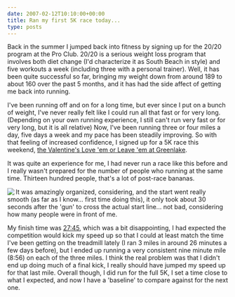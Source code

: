 ```yaml
---
date: 2007-02-12T10:10:00+00:00
title: Ran my first 5K race today...
type: posts
---
```

Back in the summer I jumped back into fitness by signing up for the 20/20 program at the Pro Club. 20/20 is a serious weight loss program that involves both diet change (I'd characterize it as South Beach in style) and five workouts a week (including three with a personal trainer). Well, it has been quite successful so far, bringing my weight down from around 189 to about 160 over the past 5 months, and it has had the side affect of getting me back into running.

I've been running off and on for a long time, but ever since I put on a bunch of weight, I've never really felt like I could run all that fast or for very long. (Depending on your own running experience, I still can't run very fast or for very long, but it is all relative) Now, I've been running three or four miles a day, five days a week and my pace has been steadily improving. So with that feeling of increased confidence, I signed up for a 5K race this weekend, [the Valentine's Love 'em or Leave 'em at Greenlake](http://www.promotionevents.com/events/events-07/Valentines/home.htm).

It was quite an experience for me, I had never run a race like this before and I really wasn't prepared for the number of people who running at the same time. Thirteen hundred people, that's a lot of post-race bananas.

[<img src="http://farm1.static.flickr.com/174/386871224_f53e235763_m_d.jpg" align="left" border="0" />](http://www.flickr.com/photos/msteechur/386871224/)

It was amazingly organized, considering, and the start went really smooth (as far as I know... first time doing this), it only took about 30 seconds after the 'gun' to cross the actual start line... not bad, considering how many people were in front of me.

My finish time was [27:45](http://onlineraceresults.com/race/view_race.php?race_id=4729&submit_action=select_result&re_NO=512), which was a bit disappointing, I had expected the competition would kick my speed up so that I could at least match the time I've been getting on the treadmill lately (I ran 3 miles in around 26 minutes a few days before), but I ended up running a very consistent nine minute mile (8:56) on each of the three miles. I think the real problem was that I didn't end up doing much of a final kick, I really should have jumped my speed up for that last mile. Overall though, I did run for the full 5K, I set a time close to what I expected, and now I have a 'baseline' to compare against for the next one.
